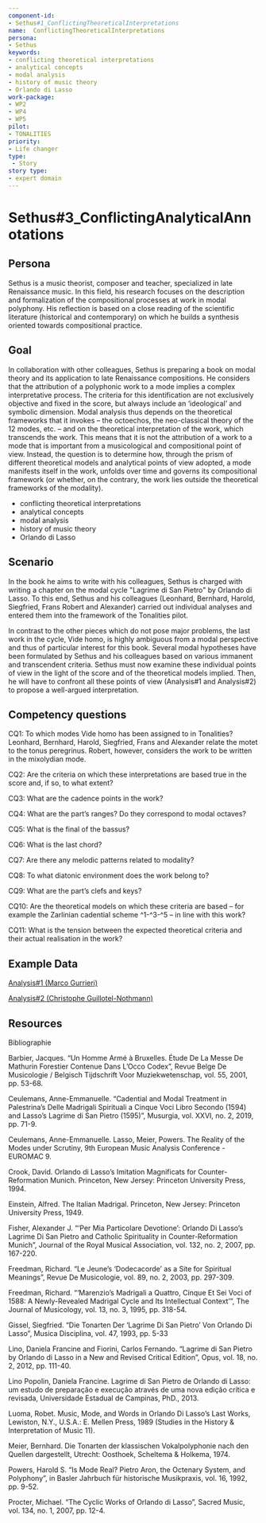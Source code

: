 ```yaml
---
component-id: 
- Sethus#1_ConflictingTheoreticalInterpretations
name:  ConflictingTheoreticalInterpretations 
persona: 
- Sethus
keywords: 
- conflicting theoretical interpretations
- analytical concepts
- modal analysis
- history of music theory
- Orlando di Lasso
work-package:
- WP2
- WP4
- WP5
pilot:
- TONALITIES
priority:
- Life changer
type:
 - Story
story type:
- expert domain
---
```

# Sethus#3_ConflictingAnalyticalAnnotations

## Persona

Sethus is a music theorist, composer and teacher, specialized in late Renaissance music. In this field, his research focuses on the description and formalization of the compositional processes at work in modal polyphony. His reflection is based on a close reading of the scientific literature (historical and contemporary) on which he builds a synthesis oriented towards compositional practice.

## Goal 

In collaboration with other colleagues, Sethus is preparing a book on modal theory and its application to late Renaissance compositions. He considers that the attribution of a polyphonic work to a mode implies a complex interpretative process. The criteria for this identification are not exclusively objective and fixed in the score, but always include an ‘ideological’ and symbolic dimension. Modal analysis thus depends on the theoretical frameworks that it invokes – the octoechos, the neo-classical theory of the 12 modes, etc. – and on the theoretical interpretation of the work, which transcends the work. This means that it is not the attribution of a work to a mode that is important from a musicological and compositional point of view. Instead, the question is to determine how, through the prism of different theoretical models and analytical points of view adopted, a mode manifests itself in the work, unfolds over time and governs its compositional framework (or whether, on the contrary, the work lies outside the theoretical frameworks of the modality). 
- conflicting theoretical interpretations
- analytical concepts
- modal analysis
- history of music theory
- Orlando di Lasso

## Scenario  

In the book he aims to write with his colleagues, Sethus is charged with writing a chapter on the modal cycle "Lagrime di San Pietro" by Orlando di Lasso. To this end, Sethus and his colleagues (Leonhard, Bernhard, Harold, Siegfried, Frans Robert and Alexander) carried out individual analyses and entered them into the framework of the Tonalities pilot. 

In contrast to the other pieces which do not pose major problems, the last work in the cycle, Vide homo, is highly ambiguous from a modal perspective and thus of particular interest for this book. Several modal hypotheses have been formulated by Sethus and his colleagues based on various immanent and transcendent criteria. Sethus must now examine these individual points of view in the light of the score and of the theoretical models implied. Then, he will have to confront all these points of view (Analysis#1 and Analysis#2) to propose a well-argued interpretation.

## Competency questions 

CQ1: To which modes Vide homo has been assigned to in Tonalities? Leonhard, Bernhard, Harold, Siegfried, Frans and Alexander relate the motet to the tonus peregrinus. Robert, however, considers the work to be written in the mixolydian mode. 

CQ2: Are the criteria on which these interpretations are based true in the score and, if so, to what extent?

CQ3: What are the cadence points in the work? 

CQ4: What are the part’s ranges?  Do they correspond to modal octaves? 

CQ5: What is the final of the bassus? 

CQ6: What is the last chord?

CQ7: Are there any melodic patterns related to modality? 

CQ8: To what diatonic environment does the work belong to? 

CQ9: What are the part’s clefs and keys? 

CQ10: Are the theoretical models on which these criteria are based – for example the Zarlinian cadential scheme ^1-^3-^5 – in line with this work? 

CQ11: What is the tension between the expected theoretical criteria and their actual realisation in the work? 

## Example Data
[Analysis#1 (Marco Gurrieri)](https://github.com/polifonia-project/stories/blob/main/Sethus:%20Music%20Theorist/Analysis%231.pdf)

[Analysis#2 (Christophe Guillotel-Nothmann)](https://github.com/polifonia-project/stories/blob/main/Sethus:%20Music%20Theorist/Analysis%232.pdf)

## Resources
Bibliographie 

Barbier, Jacques. “Un Homme Armé à Bruxelles. Étude De La Messe De Mathurin Forestier Contenue Dans L’Occo Codex”, Revue Belge De Musicologie / Belgisch Tijdschrift Voor Muziekwetenschap, vol. 55, 2001, pp. 53-68.

Ceulemans, Anne-Emmanuelle. “Cadential and Modal Treatment in Palestrina’s Delle Madrigali Spirituali a Cinque Voci Libro Secondo (1594) and Lasso’s Lagrime di San Pietro (1595)”, Musurgia, vol. XXVI, no. 2, 2019, pp. 71-9. 

Ceulemans, Anne-Emmanuelle. Lasso, Meier, Powers. The Reality of the Modes under Scrutiny, 9th European Music Analysis Conference - EUROMAC 9.

Crook, David. Orlando di Lasso’s Imitation Magnificats for Counter-Reformation Munich. Princeton, New Jersey: Princeton University Press, 1994. 

Einstein, Alfred. The Italian Madrigal. Princeton, New Jersey: Princeton University Press, 1949. 

Fisher, Alexander J. “‘Per Mia Particolare Devotione’: Orlando Di Lasso’s Lagrime Di San Pietro and Catholic Spirituality in Counter-Reformation Munich”, Journal of the Royal Musical Association, vol. 132, no. 2, 2007, pp. 167-220.

Freedman, Richard. “Le Jeune’s ‘Dodecacorde’ as a Site for Spiritual Meanings”, Revue De Musicologie, vol. 89, no. 2, 2003, pp. 297-309.

Freedman, Richard. “‘Marenzio’s Madrigali a Quattro, Cinque Et Sei Voci of 1588: A Newly-Revealed Madrigal Cycle and Its Intellectual Context’”, The Journal of Musicology, vol. 13, no. 3, 1995, pp. 318-54.

Gissel, Siegfried. “Die Tonarten Der ‘Lagrime Di San Pietro’ Von Orlando Di Lasso”, Musica Disciplina, vol. 47, 1993, pp. 5-33

Lino, Daniela Francine and Fiorini, Carlos Fernando. “Lagrime di San Pietro by Orlando di Lasso in a New and Revised Critical Edition”, Opus, vol. 18, no. 2, 2012, pp. 111-40.

Lino Popolin, Daniela Francine. Lagrime di San Pietro de Orlando di Lasso: um estudo de preparação e execução através de uma nova edição crítica e revisada, Universidade Estadual de Campinas, PhD., 2013.

Luoma, Robet. Music, Mode, and Words in Orlando Di Lasso’s Last Works, Lewiston, N.Y., U.S.A.: E. Mellen Press, 1989 (Studies in the History & Interpretation of Music 11). 

Meier, Bernhard. Die Tonarten der klassischen Vokalpolyphonie nach den Quellen dargestellt, Utrecht: Oosthoek, Scheltema & Holkema, 1974. 

Powers, Harold S. “Is Mode Real? Pietro Aron, the Octenary System, and Polyphony”, in Basler Jahrbuch für historische Musikpraxis, vol. 16, 1992, pp. 9-52.  

Procter, Michael. “The Cyclic Works of Orlando di Lasso”, Sacred Music, vol. 134, no. 1, 2007, pp. 12-4.

 
